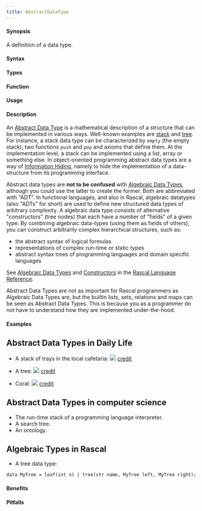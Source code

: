 ```yaml
---
title: AbstractDataType
---
```


#### Synopsis

A definition of a data type.

#### Syntax

#### Types

#### Function
       
#### Usage

#### Description

An [Abstract Data Type](http://en.wikipedia.org/wiki/Abstract_data_type) is a mathematical description of a structure that can be implemented in various ways.  Well-known examples are [stack](http://en.wikipedia.org/wiki/Stack_(data_structure)) and [tree](http://en.wikipedia.org/wiki/Tree_(data_structure)). For instance, a stack data type can be characterized by `empty` (the empty stack), two functions `push` and `pop` and axioms that define them. At the implementation level, a stack can be implemented using a list, array or something else. In object-oriented programming abstract data types are a way of [Information Hiding](https://en.wikipedia.org/wiki/Information_hiding), namely to hide the implementation of a data-structure from its programming interface.

Abstract data types are **not to be confused** with [Algebraic Data Types](https://en.wikipedia.org/wiki/Algebraic_data_type), although you could use the latter to create the former. Both are abbreviated with "ADT". In functional languages, and also in Rascal, algebraic datatypes (also "ADTs" for short)
are used to define new structured data types of arbitrary complexity. A algebraic data type consists of alternative "constructors" (tree nodes) that each have a number of "fields" of a given type. By combining algebraic data-types (using them as fields of others), you can construct arbitrarily complex hierarchical structures, such as:
* the abstract syntax of logical formulas
* representations of complex run-time or static types
* abstract syntax trees of programming languages and domain specific languages

See [Algebraic Data Types]((Rascal:Declarations-AlgebraicDataType)) and 
[Constructors]((Rascal:Values-Constructor)) in the [Rascal Language Reference]((Rascal)).

Abstract Data Types are not as important for Rascal programmers as Algebraic Data Types are,
but the builtin lists, sets, relations and maps can be seen as Abstract Data Types. This is because
you as a programmer do not have to understand how they are implemented under-the-hood.

#### Examples

## Abstract Data Types in Daily Life

*  A stack of trays in the local cafetaria: ![]((dispenser.jpg))
   [credit](http://www.thermo-box.co.uk/fimi-food-transport-and-handling-products/self-levelling-heated-and-unheated-plate-and-tray-systems.html)

*  A tree:
   ![]((tree.jpg))
   [credit](http://free-extras.com/images/tree-569.htm)

*  Coral:
   ![]((coral.jpg))
   [credit](http://blog.enn.com/?p=476)


## Abstract Data Types in computer science

*  The run-time stack of a programming language interpreter.
*  A search tree.
*  An ontology.


## Algebraic Types in Rascal

*  A tree data type:
```rascal
data MyTree = leaf(int n) | tree(str name, MyTree left, MyTree right);
```

#### Benefits

#### Pitfalls

